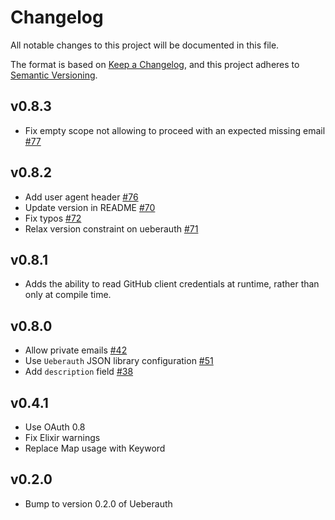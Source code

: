 # Changelog

All notable changes to this project will be documented in this file.

The format is based on [Keep a Changelog](https://keepachangelog.com/en/1.0.0/),
and this project adheres to [Semantic Versioning](https://semver.org/spec/v2.0.0.html).

## v0.8.3

* Fix empty scope not allowing to proceed with an expected missing email [#77](https://github.com/ueberauth/ueberauth_github/issues/77)

## v0.8.2

* Add user agent header [#76](https://github.com/ueberauth/ueberauth_github/pull/76)
* Update version in README [#70](https://github.com/ueberauth/ueberauth_github/pull/70)
* Fix typos [#72](https://github.com/ueberauth/ueberauth_github/pull/72)
* Relax version constraint on ueberauth [#71](https://github.com/ueberauth/ueberauth_github/pull/71)

## v0.8.1

* Adds the ability to read GitHub client credentials at runtime, rather than only at compile time.

## v0.8.0

* Allow private emails [#42](https://github.com/ueberauth/ueberauth_github/pull/42)
* Use `Ueberauth` JSON library configuration [#51](https://github.com/ueberauth/ueberauth_github/pull/51)
* Add `description` field [#38](https://github.com/ueberauth/ueberauth_github/pull/38)

## v0.4.1

* Use OAuth 0.8
* Fix Elixir warnings
* Replace Map usage with Keyword

## v0.2.0

* Bump to version 0.2.0 of Ueberauth
